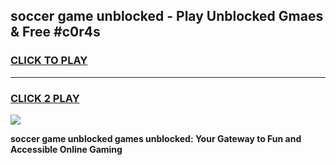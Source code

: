 
## soccer game unblocked - Play Unblocked Gmaes & Free #c0r4s
<h3>
<a href="https://news.freeplayer.one?title=soccer_game_unblocked&ref=26F">CLICK TO PLAY</a></h3>
<hr>

<h3>
<a href="https://news.freeplayer.one?title=soccer_game_unblocked&ref=26F">CLICK 2 PLAY</a>
  
</h3>

<a href="https://news.freeplayer.one?title=soccer_game_unblocked&ref=26F/"><img src="https://clearcache.store/games.png"></a>


**soccer game unblocked games unblocked: Your Gateway to Fun and Accessible Online Gaming**
